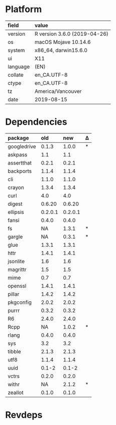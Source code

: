 # Platform

|field    |value                        |
|:--------|:----------------------------|
|version  |R version 3.6.0 (2019-04-26) |
|os       |macOS Mojave 10.14.6         |
|system   |x86_64, darwin15.6.0         |
|ui       |X11                          |
|language |(EN)                         |
|collate  |en_CA.UTF-8                  |
|ctype    |en_CA.UTF-8                  |
|tz       |America/Vancouver            |
|date     |2019-08-15                   |

# Dependencies

|package     |old     |new     |Δ  |
|:-----------|:-------|:-------|:--|
|googledrive |0.1.3   |1.0.0   |*  |
|askpass     |1.1     |1.1     |   |
|assertthat  |0.2.1   |0.2.1   |   |
|backports   |1.1.4   |1.1.4   |   |
|cli         |1.1.0   |1.1.0   |   |
|crayon      |1.3.4   |1.3.4   |   |
|curl        |4.0     |4.0     |   |
|digest      |0.6.20  |0.6.20  |   |
|ellipsis    |0.2.0.1 |0.2.0.1 |   |
|fansi       |0.4.0   |0.4.0   |   |
|fs          |NA      |1.3.1   |*  |
|gargle      |NA      |0.3.1   |*  |
|glue        |1.3.1   |1.3.1   |   |
|httr        |1.4.1   |1.4.1   |   |
|jsonlite    |1.6     |1.6     |   |
|magrittr    |1.5     |1.5     |   |
|mime        |0.7     |0.7     |   |
|openssl     |1.4.1   |1.4.1   |   |
|pillar      |1.4.2   |1.4.2   |   |
|pkgconfig   |2.0.2   |2.0.2   |   |
|purrr       |0.3.2   |0.3.2   |   |
|R6          |2.4.0   |2.4.0   |   |
|Rcpp        |NA      |1.0.2   |*  |
|rlang       |0.4.0   |0.4.0   |   |
|sys         |3.2     |3.2     |   |
|tibble      |2.1.3   |2.1.3   |   |
|utf8        |1.1.4   |1.1.4   |   |
|uuid        |0.1-2   |0.1-2   |   |
|vctrs       |0.2.0   |0.2.0   |   |
|withr       |NA      |2.1.2   |*  |
|zeallot     |0.1.0   |0.1.0   |   |

# Revdeps

